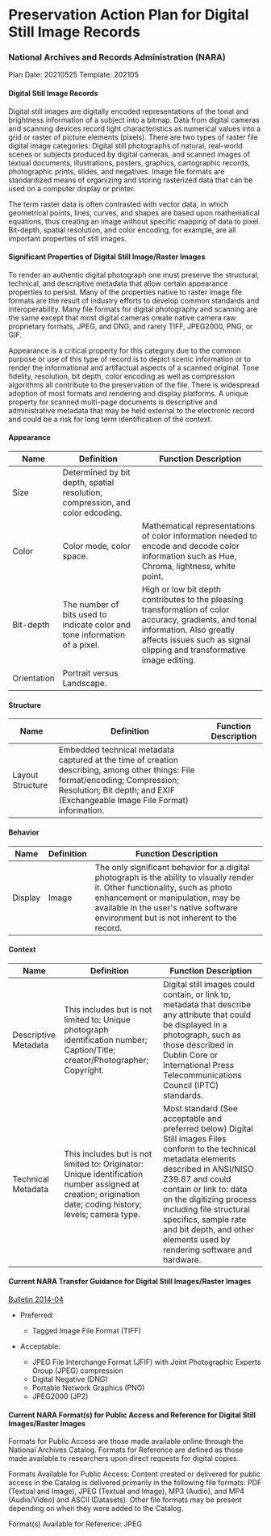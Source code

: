 # Preservation Action Plan for Digital Still Image Records
### National Archives and Records Administration (NARA)

Plan Date: 20210525
Template: 202105

#### Digital Still Image Records
Digital still images are digitally encoded representations of the tonal and brightness information of a subject into a bitmap. Data from digital cameras and scanning devices record light characteristics as numerical values into a grid or raster of picture elements (pixels). There are two types of raster file digital image categories: Digital still photographs of natural, real-world scenes or subjects produced by digital cameras, and scanned images of textual documents, illustrations, posters, graphics, cartographic records, photographic prints, slides, and negatives. Image file formats are standardized means of organizing and storing rasterized data that can be used on a computer display or printer.

The term raster data is often contrasted with vector data, in which geometrical points, lines, curves, and shapes are based upon mathematical equations, thus creating an image without specific mapping of data to pixel. Bit-depth, spatial resolution, and color encoding, for example, are all important properties of still images.

#### Significant Properties of Digital Still Image/Raster Images
To render an authentic digital photograph one must preserve the structural, technical, and descriptive metadata that allow certain appearance properties to persist. Many of the properties native to raster image file formats are the result of industry efforts to develop common standards and interoperability. Many file formats for digital photography and scanning are the same except that most digital cameras create native camera raw proprietary formats, JPEG, and DNG, and rarely TIFF, JPEG2000, PNG, or GIF.

Appearance is a critical property for this category due to the common purpose or use of this type of record is to depict scenic information or to render the informational and artifactual aspects of a scanned original. Tone fidelity, resolution, bit depth, color encoding as well as compression algorithms all contribute to the preservation of the file. There is widespread adoption of most formats and rendering and display platforms. A unique property for scanned multi-page documents is descriptive and administrative metadata that may be held external to the electronic record and could be a risk for long term identification of the context.


#### Appearance
| Name  | Definition  | Function Description  |
| ------------ | ------------ | ------------ |
| Size  |Determined by bit depth, spatial resolution, compression, and color edcoding.| |
|Color |Color mode, color space. |Mathematical representations of color information needed to encode and decode color information such as Hue, Chroma, lightness, white point. |
|Bit-depth |The number of bits used to indicate color and tone information of a pixel. |High or low bit depth contributes to the pleasing transformation of color accuracy, gradients, and tonal information. Also greatly affects issues such as signal clipping and transformative image editing. |
|Orientation |Portrait versus Landscape. | |


#### Structure
| Name  | Definition  | Function Description  |
| ------------ | ------------ | ------------ |
| Layout Structure  | Embedded technical metadata captured at the time of creation describing, among other things: File format/encoding; Compression; Resolution; Bit depth; and EXIF (Exchangeable Image File Format) information. | |


#### Behavior
| Name  | Definition  | Function Description  |
| ------------ | ------------ | ------------ |
|Display | Image | The only significant behavior for a digital photograph is the ability to visually render it. Other functionality, such as photo enhancement or manipulation, may be available in the user's native software environment but is not inherent to the record. |


#### Context
| Name  | Definition  | Function Description  |
| ------------ | ------------ | ------------ |
| Descriptive Metadata | This includes but is not limited to: Unique photograph identification number; Caption/Title; creator/Photographer; Copyright. |Digital still images could contain, or link to, metadata that describe any attribute that could be displayed in a photograph, such as those described in Dublin Core or International Press Telecommunications Council (IPTC) standards. |
| Technical Metadata|This includes but is not limited to: Originator: Unique identification number assigned at creation; origination date; coding history; levels; camera type.|Most standard (See acceptable and preferred below) Digital Still images Files conform to the technical metadata elements described in ANSI/NISO Z39.87 and could contain or link to: data on the digitizing process including file structural specifics, sample rate and bit depth, and other elements used by rendering software and hardware.|


#### Current NARA Transfer Guidance for Digital Still Images/Raster Images
[Bulletin 2014-04](https://www.archives.gov/records-mgmt/bulletins/2014/2014-04.html "Bulletin 2014-04")

- Preferred:  
   - Tagged Image File Format (TIFF)

- Acceptable: 
	- JPEG File Interchange Format (JFIF) with Joint Photographic Experts Group
	(JPEG) compression
	- Digital Negative (DNG)
	- Portable Network Graphics (PNG)
	- JPEG2000 (JP2)



#### Current NARA Format(s) for Public Access and Reference for Digital Still Images/Raster Images
Formats for Public Access are those made available online through the National Archives Catalog. Formats for Reference are defined as those made available to researchers upon direct requests for digital copies.

Formats Available for Public Access: Content created or delivered for public access in the Catalog is delivered primarily in the following file formats: PDF (Textual and Image), JPEG (Textual and Image), MP3 (Audio), and MP4 (Audio/Video) and ASCII (Datasets). Other file formats may be present depending on when they were added to the Catalog.

Format(s) Available for Reference: JPEG
